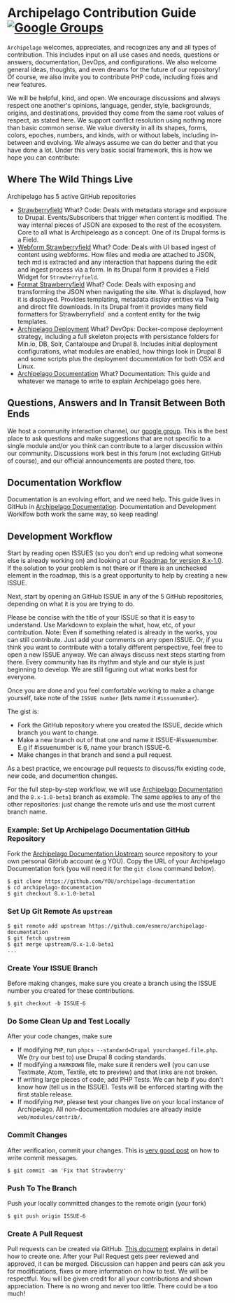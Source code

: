# Archipelago Contribution Guide [![Google Groups](https://img.icons8.com/wired/32/000000/google-groups.png)](https://groups.google.com/forum/#!forum/archipelago-commons)


``Archipelago`` welcomes, appreciates, and recognizes any and all types of contribution. This includes input on all use cases and needs, questions or answers, documentation, DevOps, and configurations. We also welcome general ideas, thoughts, and even dreams for the future of our repository! Of course, we also invite you to contribute PHP code, including fixes and new features. 

We will be helpful, kind, and open. We encourage discussions and always respect one another's opinions, language, gender, style, backgrounds, origins, and destinations, provided they come from the same root values of respect, as stated here. We support conflict resolution using nothing more than basic common sense. We value diversity in all its shapes, forms, colors, epoches, numbers, and kinds, with or without labels, including in-between and evolving. We always assume we can do better and that you have done a lot. Under this very basic social framework, this is how we hope you can contribute:

## Where The Wild Things Live

Archipelago has 5 active GitHub repositories

- [Strawberryfield](https://github.com/esmero/strawberryfield/tree/8.x-1.0-beta1)
  What? Code: Deals with metadata storage and exposure to Drupal. Events/Subscribers that trigger when content is modified. The way internal pieces of JSON are exposed to the rest of the ecosystem. Core to all what is Archipeleago as a concept. One of its Drupal forms is a Field.
- [Webform Strawberryfield](https://github.com/esmero/webform_strawberryfield/tree/8.x-1.0-beta1)
  What? Code: Deals with UI based ingest of content using webforms. How files and media are attached to JSON, tech md is extracted and any interaction that happens during the edit and ingest process via a form. In its Drupal form it provides a Field Widget for `Strawberryfield`.
- [Format Strawberryfield](https://github.com/esmero/format_strawberryfield/tree/8.x-1.0-beta1)
  What? Code: Deals with exposing and transforming the JSON when navigating the site. What is displayed, how it is displayed. Provides templating, metadata display entities via Twig and direct file downloads. In its Drupal from it provides many field formatters for Strawberryfield` and a content entity for the twig templates.
- [Archipelago Deployment](https://github.com/esmero/archipelago-deployment/tree/8.x-1.0-beta1)
  What? DevOps: Docker-compose deployment strategy, including a full skeleton projects with persistance folders for Min.io, DB, Solr, Cantaloupe and Drupal 8. Includes initial deployment configurations, what modules are enabled, how things look in Drupal 8 and some scripts plus the deployment documentation for both OSX and Linux.
- [Archipelago Documentation](https://github.com/esmero/archipelago-documentation/tree/8.x-1.0-beta1)
  What? Documentation: This guide and whatever we manage to write to explain Archipelago goes here.

## Questions, Answers and In Transit Between Both Ends

We host a community interaction channel, our [google group](https://groups.google.com/forum/#!forum/archipelago-commons). This is the best place to ask questions and make suggestions that are not specific to a single module and/or you think can contribute to a larger discussion within our community. Discussions work best in this forum (not excluding GitHub of course), and our official announcements are posted there, too.


## Documentation Workflow

Documentation is an evolving effort, and we need help. This guide lives in GitHub in [Archipelago Documentation](https://github.com/esmero/archipelago-documentation/tree/8.x-1.0-beta1). Documentation and Development Worklfow both work the same way, so keep reading!

## Development Workflow

Start by reading open ISSUES (so you don't end up redoing what someone else is already working on) and looking at our [Roadmap for version 8.x-1.0](https://github.com/esmero/archipelago-deployment/issues/5). If the solution to your problem is not there or if there is an unchecked element in the roadmap, this is a great opportunity to help by creating a new ISSUE.

Next, start by opening an GitHub ISSUE in any of the 5 GitHub repositories, depending on what it is you are trying to do.

Please be concise with the title of your ISSUE so that it is easy to understand. Use Markdown to explain the what, how, etc, of your contribution. Note: Even if something related is already in the works, you can still contribute. Just add your comments on any open ISSUE. Or, if you think you want to contribute with a totally different perspective, feel free to open a new ISSUE anyway. We can always discuss next steps starting from there. Every community has its rhythm and style and our style is just beginning to develop. We are still figuring out what works best for everyone.

Once you are done and you feel comfortable working to make a change yourself, take note of the `ISSUE number` (lets name it `#issuenumber`).

The gist is:
- Fork the GitHub repository where you created the ISSUE, decide which branch you want to change.
- Make a new branch out of that one and name it ISSUE-#issuenumber. E.g if #issuenumber is 6, name your branch ISSUE-6.
- Make changes in that branch and send a pull request.

As a best practice, we encourage pull requests to discuss/fix existing code, new code, and documention changes.

For the full step-by-step workflow, we will use [Archipelago Documentation](https://github.com/esmero/archipelago-documentation/tree/8.x-1.0-beta1) and the `8.x-1.0-beta1` branch as example. The same applies to any of the other repositories: just change the remote urls and use the most current branch name.

### Example: Set Up Archipelago Documentation GitHub Repository
Fork the [Archipelago Documentation Upstream](https://github.com/esmero/archipelago-documentation/fork) source repository to your own personal GitHub account (e.g YOU). Copy the URL of your Archipelago Documentation fork (you will need it for the `git clone` command below).

```Shell
$ git clone https://github.com/YOU/archipelago-documentation
$ cd archipelago-documentation
$ git checkout 8.x-1.0-beta1
```

### Set Up Git Remote As ``upstream``
```Shell
$ git remote add upstream https://github.com/esmero/archipelago-documentation
$ git fetch upstream
$ git merge upstream/8.x-1.0-beta1
...
```

### Create Your ISSUE Branch
Before making changes, make sure you create a branch using the ISSUE number you created for these contributions.

```Shell
$ git checkout -b ISSUE-6
```

### Do Some Clean Up and Test Locally
After your code changes, make sure

- If modifying `PHP`, run `phpcs --standard=Drupal yourchanged.file.php`. We (try our best to) use Drupal 8 coding standards.
- If modifying a `MARKDOWN` file, make sure it renders well (you can use Textmate, Atom, Textile, etc to preview) and that links are not broken.
- If writing large pieces of code, add PHP Tests. We can help if you don't know how (tell us in the ISSUE). Tests will be enforced starting with the first stable release.
- If modifying `PHP`, please test your changes live on your local instance of Archipelago. All non-documentation modules are already inside `web/modules/contrib/`.


### Commit Changes
After verification, commit your changes. This is [very good post](https://chris.beams.io/posts/git-commit/) on how to write commit messages.
```Shell
$ git commit -am 'Fix that Strawberry'
```

### Push To The Branch
Push your locally committed changes to the remote origin (your fork)
```Shell
$ git push origin ISSUE-6
```

### Create A Pull Request
Pull requests can be created via GitHub. [This document](https://help.github.com/articles/creating-a-pull-request/) explains in detail how to create one. After your Pull Request gets peer reviewed and approved, it can be merged. Discussion can happen and peers can ask you for modifications, fixes or more information on how to test. We will be respectful. You will be given credit for all your contributions and shown appreciation. There is no wrong and never too little. There could be a too much!
